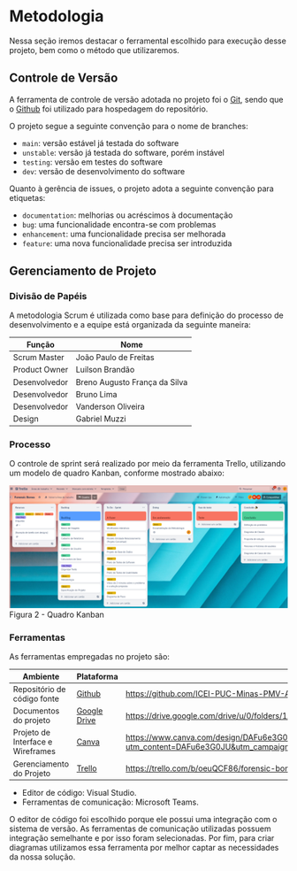
# Metodologia

Nessa seção iremos destacar o ferramental escolhido para execução desse projeto, bem como o método que utilizaremos.

## Controle de Versão

A ferramenta de controle de versão adotada no projeto foi o
[Git](https://git-scm.com/), sendo que o [Github](https://github.com)
foi utilizado para hospedagem do repositório.

O projeto segue a seguinte convenção para o nome de branches:

- `main`: versão estável já testada do software
- `unstable`: versão já testada do software, porém instável
- `testing`: versão em testes do software
- `dev`: versão de desenvolvimento do software

Quanto à gerência de issues, o projeto adota a seguinte convenção para
etiquetas:

- `documentation`: melhorias ou acréscimos à documentação
- `bug`: uma funcionalidade encontra-se com problemas
- `enhancement`: uma funcionalidade precisa ser melhorada
- `feature`: uma nova funcionalidade precisa ser introduzida

## Gerenciamento de Projeto

### Divisão de Papéis

A metodologia Scrum é utilizada como base para definição do processo de desenvolvimento e a equipe está organizada da seguinte maneira:

| Função  | Nome |
| ------------- | ------------- |
| Scrum Master  | João Paulo de Freitas  |
| Product Owner  | Luilson Brandão  |
| Desenvolvedor  | Breno Augusto França da Silva   |
| Desenvolvedor  | Bruno Lima |
| Desenvolvedor  | Vanderson Oliveira  |
| Design | Gabriel Muzzi  |

### Processo

O controle de sprint será realizado por meio da ferramenta Trello, utilizando um modelo de quadro Kanban, conforme mostrado abaixo:

<img src="https://github.com/ICEI-PUC-Minas-PMV-ADS/pmv-ads-2023-2-e2-proj-int-t6-forensic-bones/blob/main/docs/img/Trello.PNG">
Figura 2 - Quadro Kanban
 
### Ferramentas

As ferramentas empregadas no projeto são:

| Ambiente  | Plataforma | Link de acesso |
| ------------- | ------------- | ------------- |
| Repositório de código fonte  | [Github](https://github.com/ICEI-PUC-Minas-PMV-ADS/pmv-ads-2023-2-e2-proj-int-t6-forensic-bones)  | https://github.com/ICEI-PUC-Minas-PMV-ADS/pmv-ads-2023-2-e2-proj-int-t6-forensic-bones |
| Documentos do projeto  | [Google Drive](https://drive.google.com/drive/u/0/folders/1Ab6gxBs05j2wJEWW6AgGGS31yRg9j0iE)  | https://drive.google.com/drive/u/0/folders/1Ab6gxBs05j2wJEWW6AgGGS31yRg9j0iE |
| Projeto de Interface e  Wireframes  | [Canva](https://www.canva.com/)  | https://www.canva.com/design/DAFu6e3G0JU/keAuMyBI-ArgNPCcAhhz9A/view?utm_content=DAFu6e3G0JU&utm_campaign=designshare&utm_medium=link&utm_source=publishsharelink |
| Gerenciamento do Projeto  | [Trello](https://trello.com/b/qvbZNCOx/forensic-bones1)  | https://trello.com/b/oeuQCF86/forensic-bones |

- Editor de código: Visual Studio.
- Ferramentas de comunicação: Microsoft Teams.

O editor de código foi escolhido porque ele possui uma integração com o
sistema de versão. As ferramentas de comunicação utilizadas possuem
integração semelhante e por isso foram selecionadas. Por fim, para criar
diagramas utilizamos essa ferramenta por melhor captar as
necessidades da nossa solução.
